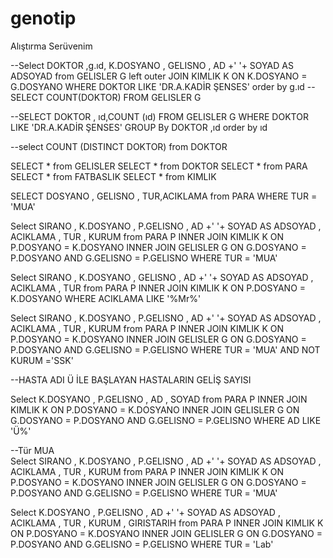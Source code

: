 # genotip
Alıştırma Serüvenim 

--Select  DOKTOR ,g.ıd, K.DOSYANO , GELISNO , AD +' '+ SOYAD AS ADSOYAD  from GELISLER G 
left outer JOIN KIMLIK K  ON K.DOSYANO = G.DOSYANO
WHERE DOKTOR LIKE 'DR.A.KADİR ŞENSES' 
order by g.ıd
--SELECT COUNT(DOKTOR) FROM GELISLER G 


--SELECT DOKTOR  , ıd,COUNT (ıd) FROM GELISLER G 
WHERE DOKTOR LIKE 'DR.A.KADİR ŞENSES' 
GROUP By DOKTOR  ,ıd
order by ıd


--select COUNT (DISTINCT DOKTOR) from DOKTOR

SELECT  *  from GELISLER
SELECT  *  from DOKTOR
SELECT  *  from PARA
SELECT  *  from  FATBASLIK
SELECT  *  from KIMLIK

SELECT  DOSYANO , GELISNO , TUR,ACIKLAMA from PARA
WHERE TUR = 'MUA'


Select SIRANO , K.DOSYANO , P.GELISNO , AD +' '+ SOYAD AS ADSOYAD , ACIKLAMA  , TUR , KURUM  from PARA P
INNER JOIN KIMLIK K ON P.DOSYANO = K.DOSYANO
INNER JOIN GELISLER G ON G.DOSYANO = P.DOSYANO AND G.GELISNO = P.GELISNO
WHERE TUR = 'MUA'


Select SIRANO , K.DOSYANO , GELISNO , AD +' '+ SOYAD AS ADSOYAD , ACIKLAMA , TUR from PARA P
INNER JOIN KIMLIK K ON P.DOSYANO = K.DOSYANO
WHERE ACIKLAMA LIKE '%Mr%'


Select SIRANO , K.DOSYANO , P.GELISNO , AD +' '+ SOYAD AS ADSOYAD , ACIKLAMA  , TUR , KURUM  from PARA P
INNER JOIN KIMLIK K ON P.DOSYANO = K.DOSYANO
INNER JOIN GELISLER G ON G.DOSYANO = P.DOSYANO AND G.GELISNO = P.GELISNO
WHERE TUR = 'MUA' AND  NOT KURUM ='SSK'


--HASTA ADI Ü İLE BAŞLAYAN HASTALARIN GELİŞ SAYISI

Select  K.DOSYANO , P.GELISNO , AD , SOYAD  from PARA P
INNER JOIN KIMLIK K ON P.DOSYANO = K.DOSYANO
INNER JOIN GELISLER G ON G.DOSYANO = P.DOSYANO AND G.GELISNO = P.GELISNO
WHERE AD LIKE 'Ü%' 




--Tür MUA  
Select SIRANO , K.DOSYANO , P.GELISNO , AD +' '+ SOYAD AS ADSOYAD , ACIKLAMA  , TUR , KURUM  from PARA P
INNER JOIN KIMLIK K ON P.DOSYANO = K.DOSYANO
INNER JOIN GELISLER G ON G.DOSYANO = P.DOSYANO AND G.GELISNO = P.GELISNO
WHERE TUR = 'MUA' 



Select  K.DOSYANO , P.GELISNO , AD +' '+ SOYAD AS ADSOYAD , ACIKLAMA  , TUR , KURUM , GIRISTARIH from PARA P
INNER JOIN KIMLIK K ON P.DOSYANO = K.DOSYANO
INNER JOIN GELISLER G ON G.DOSYANO = P.DOSYANO AND G.GELISNO = P.GELISNO
WHERE TUR = 'Lab'




